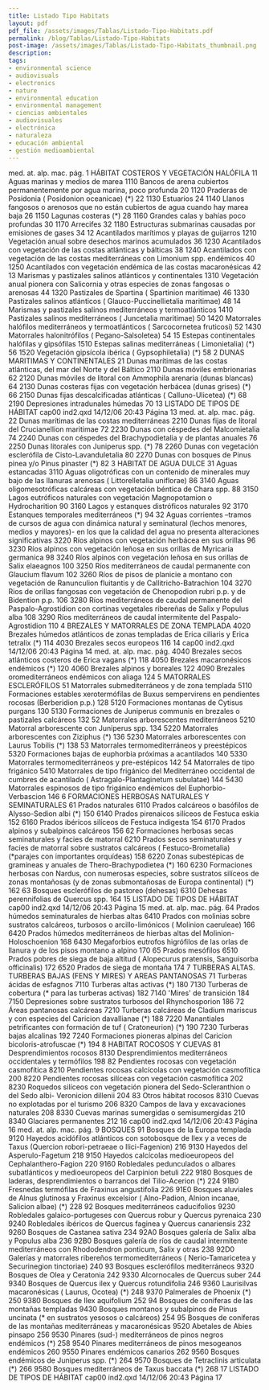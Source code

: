 ```yaml
---
title: Listado Tipo Habitats
layout: pdf
pdf_file: /assets/images/Tablas/Listado-Tipo-Habitats.pdf
permalink: /blog/Tablas/Listado-Tipo-Habitats
post-image: /assets/images/Tablas/Listado-Tipo-Habitats_thumbnail.png
description:
tags:
- environmental science
- audiovisuals
- electronics
- nature
- environmental education
- environmental management
- ciencias ambientales
- audiovisuales
- electrónica
- naturaleza
- educación ambiental
- gestión medioambiental
---
```


med. at. alp. mac. pág. 1 HÁBITAT COSTEROS Y VEGETACIÓN HALÓFILA 11 Aguas marinas y medios de marea 1110 Bancos de arena cubiertos permanentemente por agua marina, poco profunda 20 1120 Praderas de Posidonia ( Posidonion oceanicae) (\*) 22 1130 Estuarios 24 1140 Llanos fangosos o arenosos que no están cubiertos de agua cuando hay marea baja 26 1150 Lagunas costeras (\*) 28 1160 Grandes calas y bahías poco profundas 30 1170 Arrecifes 32 1180 Estructuras submarinas causadas por emisiones de gases 34 12 Acantilados marítimos y playas de guijarros 1210 Vegetación anual sobre desechos marinos acumulados 36 1230 Acantilados con vegetación de las costas atlánticas y bálticas 38 1240 Acantilados con vegetación de las costas mediterráneas con Limonium spp. endémicos 40 1250 Acantilados con vegetación endémica de las costas macaronésicas 42 13 Marismas y pastizales salinos atlánticos y continentales 1310 Vegetación anual pionera con Salicornia y otras especies de zonas fangosas o arenosas 44 1320 Pastizales de Spartina ( Spartinion maritimae) 46 1330 Pastizales salinos atlánticos ( Glauco-Puccinellietalia maritimae) 48 14 Marismas y pastizales salinos mediterráneos y termoatlánticos 1410 Pastizales salinos mediterráneos ( Juncetalia maritimae) 50 1420 Matorrales halófilos mediterráneos y termoatlánticos ( Sarcocornetea fruticosi) 52 1430 Matorrales halonitrófilos ( Pegano-Salsoletea) 54 15 Estepas continentales halófilas y gipsófilas 1510 Estepas salinas mediterráneas ( Limonietalia) (\*) 56 1520 Vegetación gipsícola ibérica ( Gypsophiletalia) (\*) 58 2 DUNAS MARITIMAS Y CONTINENTALES 21 Dunas marítimas de las costas atlánticas, del mar del Norte y del Báltico 2110 Dunas móviles embrionarias 62 2120 Dunas móviles de litoral con Ammophila arenaria (dunas blancas) 64 2130 Dunas costeras fijas con vegetación herbácea (dunas grises) (\*) 66 2150 Dunas fijas descalcificadas atlánticas ( Calluno-Ulicetea) (\*) 68 2190 Depresiones intradunales húmedas 70 13 LISTADO DE TIPOS DE HÁBITAT cap00 ind2.qxd 14/12/06 20:43 Página 13 med. at. alp. mac. pág. 22 Dunas marítimas de las costas mediterráneas 2210 Dunas fijas de litoral del Crucianellion maritimae 72 2230 Dunas con céspedes del Malcomietalia 74 2240 Dunas con céspedes del Brachypodietalia y de plantas anuales 76 2250 Dunas litorales con Juniperus spp. (\*) 78 2260 Dunas con vegetación esclerófila de Cisto-Lavanduletalia 80 2270 Dunas con bosques de Pinus pinea y/o Pinus pinaster (\*) 82 3 HABITAT DE AGUA DULCE 31 Aguas estancadas 3110 Aguas oligotróficas con un contenido de minerales muy bajo de las llanuras arenosas ( Littorelletalia uniflorae) 86 3140 Aguas oligomesotróficas calcáreas con vegetación béntica de Chara spp. 88 3150 Lagos eutróficos naturales con vegetación Magnopotamion o Hydrocharition 90 3160 Lagos y estanques distróficos naturales 92 3170 Estanques temporales mediterráneos (\*) 94 32 Aguas corrientes –tramos de cursos de agua con dinámica natural y seminatural (lechos menores, medios y mayores)- en los que la calidad del agua no presenta alteraciones significativas 3220 Ríos alpinos con vegetación herbácea en sus orillas 96 3230 Ríos alpinos con vegetación leñosa en sus orillas de Myricaria germanica 98 3240 Ríos alpinos con vegetación leñosa en sus orillas de Salix elaeagnos 100 3250 Ríos mediterráneos de caudal permanente con Glaucium flavum 102 3260 Ríos de pisos de planicie a montano con vegetación de Ranunculion fluitantis y de Callitricho-Batrachion 104 3270 Rios de orillas fangosas con vegetación de Chenopodion rubri p.p. y de Bidention p.p. 106 3280 Ríos mediterráneos de caudal permanente del Paspalo-Agrostidion con cortinas vegetales ribereñas de Salix y Populus alba 108 3290 Ríos mediterráneos de caudal intermitente del Paspalo-Agrostidion 110 4 BREZALES Y MATORRALES DE ZONA TEMPLADA 4020 Brezales húmedos atlánticos de zonas templadas de Erica ciliaris y Erica tetralix (\*) 114 4030 Brezales secos europeos 116 14 cap00 ind2.qxd 14/12/06 20:43 Página 14 med. at. alp. mac. pág. 4040 Brezales secos atlánticos costeros de Erica vagans (\*) 118 4050 Brezales macaronésicos endémicos (\*) 120 4060 Brezales alpinos y boreales 122 4090 Brezales oromediterráneos endémicos con aliaga 124 5 MATORRALES ESCLERÓFILOS 51 Matorrales submediterráneos y de zona templada 5110 Formaciones estables xerotermófilas de Buxus sempervirens en pendientes rocosas (Berberidion p.p.) 128 5120 Formaciones montanas de Cytisus purgans 130 5130 Formaciones de Juniperus communis en brezales o pastizales calcáreos 132 52 Matorrales arborescentes mediterráneos 5210 Matorral arborescente con Juniperus spp. 134 5220 Matorrales arborescentes con Ziziphus (\*) 136 5230 Matorrales arborescentes con Laurus Tobilis (\*) 138 53 Matorrales termomediterráneos y preestépicos 5320 Formaciones bajas de euphorbia próximas a acantilados 140 5330 Matorrales termomediterráneos y pre-estépicos 142 54 Matorrales de tipo frigánico 5410 Matorrales de tipo frigánico del Mediterráneo occidental de cumbres de acantilado ( Astragalo-Plantaginetum subulatae) 144 5430 Matorrales espinosos de tipo frigánico endémicos del Euphorbio-Verbascion 146 6 FORMACIONES HERBOSAS NATURALES Y SEMINATURALES 61 Prados naturales 6110 Prados calcáreos o basófilos de Alysso-Sedion albi (\*) 150 6140 Prados pirenaicos silíceos de Festuca eskia 152 6160 Prados ibéricos silíceos de Festuca indigesta 154 6170 Prados alpinos y subalpinos calcáreos 156 62 Formaciones herbosas secas seminaturales y facies de matorral 6210 Prados secos seminaturales y facies de matorral sobre sustratos calcáreos ( Festuco-Brometalia) (\*parajes con importantes orquídeas) 158 6220 Zonas subestépicas de gramíneas y anuales de Thero-Brachypodietea (\*) 160 6230 Formaciones herbosas con Nardus, con numerosas especies, sobre sustratos silíceos de zonas montañosas (y de zonas submontañosas de Europa continental) (\*) 162 63 Bosques esclerófilos de pastoreo (dehesas) 6310 Dehesas perennifolias de Quercus spp. 164 15 LISTADO DE TIPOS DE HÁBITAT cap00 ind2.qxd 14/12/06 20:43 Página 15 med. at. alp. mac. pág. 64 Prados húmedos seminaturales de hierbas altas 6410 Prados con molinias sobre sustratos calcáreos, turbosos o arcillo-limónicos ( Molinion caeruleae) 166 6420 Prados húmedos mediterráneos de hierbas altas del Molinion-Holoschoenion 168 6430 Megaforbios eutrofos higrófilos de las orlas de llanura y de los pisos montano a alpino 170 65 Prados mesófilos 6510 Prados pobres de siega de baja altitud ( Alopecurus pratensis, Sanguisorba officinalis) 172 6520 Prados de siega de montaña 174 7 TURBERAS ALTAS. TURBERAS BAJAS (FENS Y MIRES) Y AREAS PANTANOSAS 71 Turberas ácidas de esfagnos 7110 Turberas altas activas (\*) 180 7130 Turberas de cobertura (\* para las turberas activas) 182 7140 'Mires' de transición 184 7150 Depresiones sobre sustratos turbosos del Rhynchosporion 186 72 Áreas pantanosas calcáreas 7210 Turberas calcáreas de Cladium mariscus y con especies del Caricion davallianae (\*) 188 7220 Manantiales petrificantes con formación de tuf ( Cratoneurion) (\*) 190 7230 Turberas bajas alcalinas 192 7240 Formaciones pioneras alpinas del Caricion bicoloris-atrofuscae (\*) 194 8 HABITAT ROCOSOS Y CUEVAS 81 Desprendimientos rocosos 8130 Desprendimientos mediterráneos occidentales y termófilos 198 82 Pendientes rocosas con vegetación casmofítica 8210 Pendientes rocosas calcícolas con vegetación casmofítica 200 8220 Pendientes rocosas silíceas con vegetación casmofítica 202 8230 Roquedos silíceos con vegetación pionera del Sedo-Scleranthion o del Sedo albi- Veronicion dillenii 204 83 Otros hábitat rocosos 8310 Cuevas no explotadas por el turismo 206 8320 Campos de lava y excavaciones naturales 208 8330 Cuevas marinas sumergidas o semisumergidas 210 8340 Glaciares permanentes 212 16 cap00 ind2.qxd 14/12/06 20:43 Página 16 med. at. alp. mac. pág. 9 BOSQUES 91 Bosques de la Europa templada 9120 Hayedos acidófilos atlánticos con sotobosque de Ilex y a veces de Taxus (Quercion robori-petraeae o Ilici-Fagenion) 216 9130 Hayedos del Asperulo-Fagetum 218 9150 Hayedos calcícolas medioeuropeos del Cephalanthero-Fagion 220 9160 Robledales pedunculados o albares subatlánticos y medioeuropeos del Carpinion betuli 222 9180 Bosques de laderas, desprendimientos o barrancos del Tilio-Acerion (\*) 224 91B0 Fresnedas termófilas de Fraxinus angustifolia 226 91E0 Bosques aluviales de Alnus glutinosa y Fraxinus excelsior ( Alno-Padion, Alnion incanae, Salicion albae) (\*) 228 92 Bosques mediterráneos caducifolios 9230 Robledales galaico-portugeses con Quercus robur y Quercus pyrenaica 230 9240 Robledales ibéricos de Quercus faginea y Quercus canariensis 232 9260 Bosques de Castanea sativa 234 92A0 Bosques galería de Salix alba y Populus alba 236 92B0 Bosques galería de ríos de caudal intermitente mediterráneos con Rhododendron ponticum, Salix y otras 238 92D0 Galerías y matorrales ribereños termomediterráneos ( Nerio-Tamaricetea y Securinegion tinctoriae) 240 93 Bosques esclerófilos mediterráneos 9320 Bosques de Olea y Ceratonia 242 9330 Alcornocales de Quercus suber 244 9340 Bosques de Quercus ilex y Quercus rotundifolia 246 9360 Laurisilvas macaronésicas ( Laurus, Ocotea) (\*) 248 9370 Palmerales de Phoenix (\*) 250 9380 Bosques de Ilex aquifolium 252 94 Bosques de coníferas de las montañas templadas 9430 Bosques montanos y subalpinos de Pinus uncinata (\* en sustratos yesosos o calcáreos) 254 95 Bosques de coníferas de las montañas mediterráneas y macaronésicas 9520 Abetales de Abies pinsapo 256 9530 Pinares (sud-) mediterráneos de pinos negros endémicos (\*) 258 9540 Pinares mediterráneos de pinos mesogeanos endémicos 260 9550 Pinares endémicos canarios 262 9560 Bosques endémicos de Juniperus spp. (\*) 264 9570 Bosques de Tetraclinis articulata (\*) 266 9580 Bosques mediterráneos de Taxus baccata (\*) 268 17 LISTADO DE TIPOS DE HÁBITAT cap00 ind2.qxd 14/12/06 20:43 Página 17


